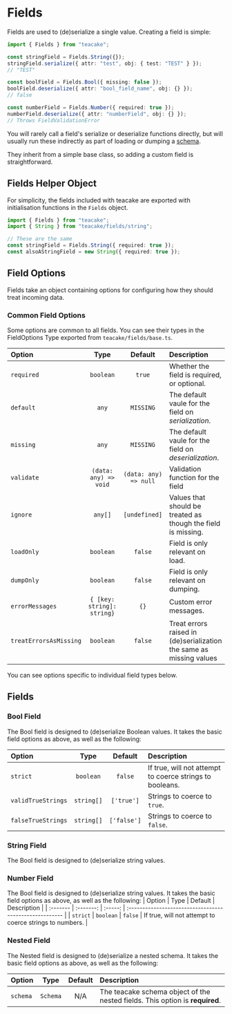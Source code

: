 # Fields

Fields are used to (de)serialize a single value. Creating a field is simple:

```typescript
import { Fields } from "teacake";

const stringField = Fields.String({});
stringField.serialize({ attr: "test", obj: { test: "TEST" } });
// "TEST"

const boolField = Fields.Bool({ missing: false });
boolField.deserialize({ attr: "bool_field_name", obj: {} });
// false

const numberField = Fields.Number({ required: true });
numberField.deserialize({ attr: "numberField", obj: {} });
// Throws FieldValidationError
```

You will rarely call a field's serialize or deserialize functions directly, but will usually run these indirectly as part of loading or dumping a [schema](schemas.md).

They inherit from a simple base class, so adding a custom field is straightforward.

## Fields Helper Object

For simplicity, the fields included with teacake are exported with initialisation functions in the `Fields` object.

```typescript
import { Fields } from "teacake";
import { String } from "teacake/fields/string";

// These are the same
const stringField = Fields.String({ required: true });
const alsoAStringField = new String({ required: true });
```

## Field Options

Fields take an object containing options for configuring how they should treat incoming data.

### Common Field Options

Some options are common to all fields. You can see their types in the FieldOptions Type exported from `teacake/fields/base.ts`.

| Option                 |            Type            |        Default        | Description                                                         |
| :--------------------- | :------------------------: | :-------------------: | :------------------------------------------------------------------ |
| `required`             |         `boolean`          |        `true`         | Whether the field is required, or optional.                         |
| `default`              |           `any`            |       `MISSING`       | The default vaule for the field on _serialization_.                 |
| `missing`              |           `any`            |       `MISSING`       | The default vaule for the field on _deserialization_.               |
| `validate`             |   `(data: any) => void`    | `(data: any) => null` | Validation function for the field                                   |
| `ignore`               |          `any[]`           |     `[undefined]`     | Values that should be treated as though the field is missing.       |
| `loadOnly`             |         `boolean`          |        `false`        | Field is only relevant on load.                                     |
| `dumpOnly`             |         `boolean`          |        `false`        | Field is only relevant on dumping.                                  |
| `errorMessages`        | `{ [key: string]: string}` |         `{}`          | Custom error messages.                                              |
| `treatErrorsAsMissing` |         `boolean`          |        `false`        | Treat errors raised in (de)serialization the same as missing values |

You can see options specific to individual field types below.

## Fields

### Bool Field

The Bool field is designed to (de)serialize Boolean values. It takes the basic field options as above, as well as the following:

| Option             |    Type    |   Default   | Description                                              |
| :----------------- | :--------: | :---------: | :------------------------------------------------------- |
| `strict`           | `boolean`  |   `false`   | If true, will not attempt to coerce strings to booleans. |
| `validTrueStrings` | `string[]` | `['true']`  | Strings to coerce to `true`.                             |
| `falseTrueStrings` | `string[]` | `['false']` | Strings to coerce to `false`.                            |

### String Field

The Bool field is designed to (de)serialize string values.

### Number Field

The Bool field is designed to (de)serialize string values. It takes the basic field options as above, as well as the following:
| Option | Type | Default | Description |
| :------- | :-------: | :-----: | :------------------------------------------------------ |
| `strict` | `boolean` | `false` | If true, will not attempt to coerce strings to numbers. |

### Nested Field

The Nested field is designed to (de)serialize a nested schema. It takes the basic field options as above, as well as the following:

| Option   |   Type   | Default | Description                                                                  |
| :------- | :------: | :-----: | :--------------------------------------------------------------------------- |
| `schema` | `Schema` |   N/A   | The teacake schema object of the nested fields. This option is **required**. |